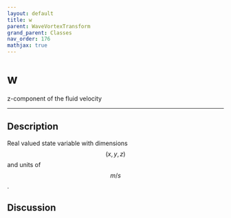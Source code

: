 ```yaml
---
layout: default
title: w
parent: WaveVortexTransform
grand_parent: Classes
nav_order: 176
mathjax: true
---
```


#  w

z-component of the fluid velocity


---

## Description
Real valued state variable with dimensions $$(x,y,z)$$ and units of $$m/s$$.

## Discussion

